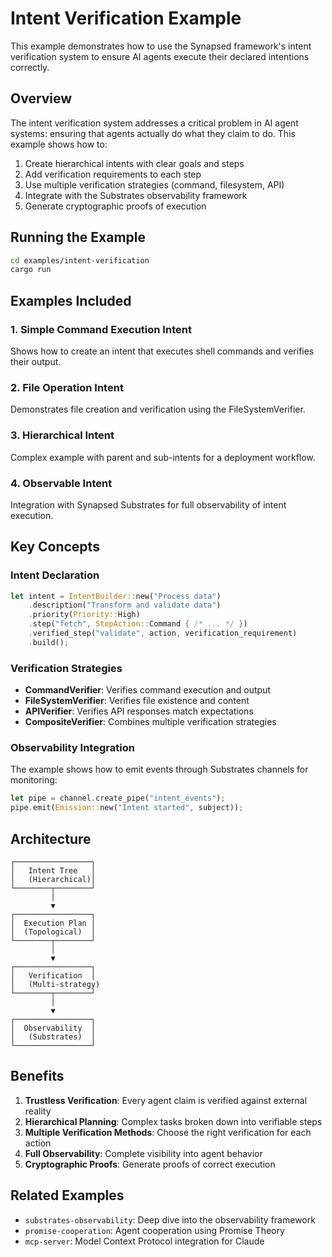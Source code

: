 # Intent Verification Example

This example demonstrates how to use the Synapsed framework's intent verification system to ensure AI agents execute their declared intentions correctly.

## Overview

The intent verification system addresses a critical problem in AI agent systems: ensuring that agents actually do what they claim to do. This example shows how to:

1. Create hierarchical intents with clear goals and steps
2. Add verification requirements to each step
3. Use multiple verification strategies (command, filesystem, API)
4. Integrate with the Substrates observability framework
5. Generate cryptographic proofs of execution

## Running the Example

```bash
cd examples/intent-verification
cargo run
```

## Examples Included

### 1. Simple Command Execution Intent
Shows how to create an intent that executes shell commands and verifies their output.

### 2. File Operation Intent
Demonstrates file creation and verification using the FileSystemVerifier.

### 3. Hierarchical Intent
Complex example with parent and sub-intents for a deployment workflow.

### 4. Observable Intent
Integration with Synapsed Substrates for full observability of intent execution.

## Key Concepts

### Intent Declaration
```rust
let intent = IntentBuilder::new("Process data")
    .description("Transform and validate data")
    .priority(Priority::High)
    .step("fetch", StepAction::Command { /* ... */ })
    .verified_step("validate", action, verification_requirement)
    .build();
```

### Verification Strategies
- **CommandVerifier**: Verifies command execution and output
- **FileSystemVerifier**: Verifies file existence and content
- **APIVerifier**: Verifies API responses match expectations
- **CompositeVerifier**: Combines multiple verification strategies

### Observability Integration
The example shows how to emit events through Substrates channels for monitoring:
```rust
let pipe = channel.create_pipe("intent_events");
pipe.emit(Emission::new("Intent started", subject));
```

## Architecture

```
┌─────────────────┐
│   Intent Tree   │
│   (Hierarchical)│
└────────┬────────┘
         │
         ▼
┌─────────────────┐
│  Execution Plan │
│  (Topological)  │
└────────┬────────┘
         │
         ▼
┌─────────────────┐
│   Verification  │
│   (Multi-strategy)
└────────┬────────┘
         │
         ▼
┌─────────────────┐
│  Observability  │
│   (Substrates)  │
└─────────────────┘
```

## Benefits

1. **Trustless Verification**: Every agent claim is verified against external reality
2. **Hierarchical Planning**: Complex tasks broken down into verifiable steps
3. **Multiple Verification Methods**: Choose the right verification for each action
4. **Full Observability**: Complete visibility into agent behavior
5. **Cryptographic Proofs**: Generate proofs of correct execution

## Related Examples

- `substrates-observability`: Deep dive into the observability framework
- `promise-cooperation`: Agent cooperation using Promise Theory
- `mcp-server`: Model Context Protocol integration for Claude